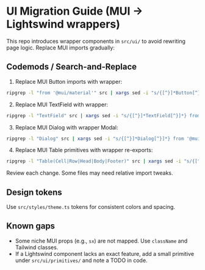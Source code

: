 # UI Migration Guide (MUI -> Lightswind wrappers)

This repo introduces wrapper components in `src/ui/` to avoid rewriting page logic. Replace MUI imports gradually:

## Codemods / Search-and-Replace

1) Replace MUI Button imports with wrapper:

```bash
ripgrep -l "from '@mui/material'" src | xargs sed -i "s/{[^}]*Button[^}]*} from '@mui\/material'/{ Button } from '..\/ui\/Button'/g"
```

2) Replace MUI TextField with wrapper:

```bash
ripgrep -l "TextField" src | xargs sed -i "s/{[^}]*TextField[^}]*} from '@mui\/material'/{ } from '@mui\/material'\nimport { TextField } from '..\/ui\/TextField'/g"
```

3) Replace MUI Dialog with wrapper Modal:

```bash
ripgrep -l "Dialog" src | xargs sed -i "s/{[^}]*Dialog[^}]*} from '@mui\/material'/{ } from '@mui\/material'\nimport { Modal } from '..\/ui\/Modal'/g"
```

4) Replace MUI Table primitives with wrapper re-exports:

```bash
ripgrep -l "Table(Cell|Row|Head|Body|Footer)" src | xargs sed -i "s/{[^}]*Table[^}]*} from '@mui\/material'/{ Table, TableHeader, TableHead, TableRow, TableBody, TableCell } from '..\/ui\/Table'/g"
```

Review each change. Some files may need relative import tweaks.

## Design tokens

Use `src/styles/theme.ts` tokens for consistent colors and spacing.

## Known gaps

- Some niche MUI props (e.g., `sx`) are not mapped. Use `className` and Tailwind classes.
- If a Lightswind component lacks an exact feature, add a small primitive under `src/ui/primitives/` and note a TODO in code. 